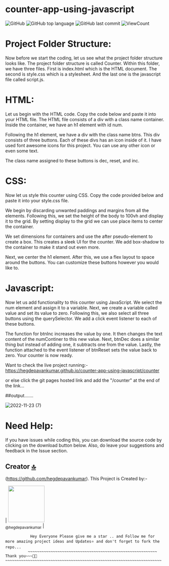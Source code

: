 # counter-app-using-javascript


![GitHub](https://img.shields.io/github/license/hegdepavankumar/counter-app-using-javascript?style=flat)
![GitHub top language](https://img.shields.io/github/languages/top/hegdepavankumar/counter-app-using-javascript?style=flat)
![GitHub last commit](https://img.shields.io/github/last-commit/hegdepavankumar/counter-app-using-javascript?style=flat)
![ViewCount](https://views.whatilearened.today/views/github/hegdepavankumar/counter-app-using-javascript.svg?cache=remove)

# Project Folder Structure:

Now before we start the coding, let us see what the project folder structure looks like. The project folder structure is called Counter. Within this folder, we have three files. First is index.html which is the HTML document. The second is style.css which is a stylesheet. And the last one is the javascript file called script.js.

# HTML:

Let us begin with the HTML code. Copy the code below and paste it into your HTML file.
The HTML file consists of a div with a class name container. Inside the container, we have an h1 element with id num.

Following the h1 element, we have a div with the class name btns. This div consists of three buttons. Each of these divs has an icon inside of it. I have used font awesome icons for this project. You can use any other icon or even some text.

The class name assigned to these buttons is dec, reset, and inc.

# CSS:

Now let us style this counter using CSS. Copy the code provided below and paste it into your style.css file.

We begin by discarding unwanted paddings and margins from all the elements. Following this, we set the height of the body to 100vh and display it to the grid. By setting display to the grid we can use place items to center the container.

We set dimensions for containers and use the after pseudo-element to create a box. This creates a sleek UI for the counter. We add box-shadow to the container to make it stand out even more.

Next, we center the h1 element. After this, we use a flex layout to space around the buttons. You can customize these buttons however you would like to.

# Javascript:

Now let us add functionality to this counter using JavaScript. We select the num element and assign it to a variable. Next, we create a variable called value and set its value to zero. Following this, we also select all three buttons using the querySelector. We add a click event listener to each of these buttons.

The function for btnInc increases the value by one. It then changes the text content of the numContiner to this new value. Next, btnDec does a similar thing but instead of adding one, it subtracts one from the value.
Lastly, the function attached to the event listener of btnReset sets the value back to zero. Your counter is now ready.




Want to check the live project running:- https://hegdepavankumar.github.io/counter-app-using-javascript/counter

or else click the git pages hosted link and add the "/counter" at the end of the link...




##output.......

![2022-11-23 (7)](https://user-images.githubusercontent.com/85627085/203528846-d58082cc-4d54-471f-9009-43cad213554c.png)

# Need Help:

If you have issues while coding this, you can download the source code by clicking on the download button below. Also, do leave your suggestions and feedback in the Issue section.



## Creator [🔝](#Building-a-Simple-Chatbot-in-Python-using-NLTK-master)

(https://github.com/hegdepavankumar). This Project is Created by:-

| [<img src="https://github.com/hegdepavankumar?size=115" width="115"><br><sub>@hegdepavankumar</sub>](https://github.com/hegdepavankumar) |

```
           Hey Everyone Please give me a star .. and Follow me for more amazing project ideas and Updates⭐ and don't forget to fork the repo...
          ~~~~~~~~~~~~~~~~~~~~~~~~~~~~~~~~~~~~~~~~~~~~~~~~~~~~~~~~~ Thank you~~~🙏😍~~~~~~~~~~~~~~~~~~~~~~~~~~~~~~~~~~~~~~~~~~~~~~~~~~~~~~~~~~~~~~~~~~~~~
